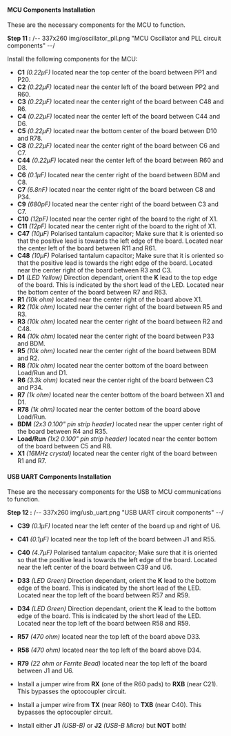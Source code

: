 #### MCU Components Installation

These are the necessary components for the MCU to function.

**Step 11 :**
/-- 337x260 img/oscillator_pll.png "MCU Oscillator and PLL circuit components" --/ 

Install the following components for the MCU:

- **C1**	*(0.22µF)* located near the top center of the board between PP1 and P20.
- **C2**	*(0.22µF)* located near the center left of the board between PP2 and R60.
- **C3**	*(0.22µF)* located near the center right of the board between C48 and R6.
- **C4**	*(0.22µF)* located near the center left of the board between C44 and D6.
- **C5**	*(0.22µF)* located near the bottom center of the board between D10 and R78.
- **C8**	*(0.22µF)* located near the center right of the board between C6 and C7.
- **C44**	*(0.22µF)* located near the center left of the board between R60 and D8.
- **C6**	*(0.1µF)* located near the center right of the board between BDM and C8.
- **C7**	*(6.8nF)* located near the center right of the board between C8 and P34.
- **C9**	*(680pF)* located near the center right of the board between C3 and C7.
- **C10**	*(12pF)* located near the center right of the board to the right of X1.
- **C11**	*(12pF)* located near the center right of the board to the right of X1.
- **C47**	*(10µF)* Polarised tantalum capacitor; Make sure that it is oriented so that the positive lead is towards the left edge of the board. Located near the center left of the board between R11 and R61.
- **C48**	*(10µF)* Polarised tantalum capacitor; Make sure that it is oriented so that the positive lead is towards the right edge of the board.  Located near the center right of the board between R3 and C3.
- **D1**	*(LED Yellow)* Direction dependant, orient the **K** lead to the top edge of the board. This is indicated by the short lead of the LED.  Located near the bottom center of the board between R7 and R63.
- **R1**	*(10k ohm)* located near the center right of the board above X1.
- **R2**	*(10k ohm)* located near the center right of the board between R5 and R3.
- **R3**	*(10k ohm)* located near the center right of the board between R2 and C48.
- **R4**	*(10k ohm)* located near the center right of the board between P33 and BDM.
- **R5**	*(10k ohm)* located near the center right of the board between BDM and R2.
- **R8**	*(10k ohm)* located near the center bottom of the board between Load/Run and D1.
- **R6**	*(3.3k ohm)* located near the center right of the board between C3 and P34.
- **R7**	*(1k ohm)* located near the center bottom of the board between X1 and D1.
- **R78**	*(1k ohm)* located near the center bottom of the board above Load/Run.
- **BDM**	*(2x3 0.100" pin strip header)* located near the upper center right of the board between R4 and R35.
- **Load/Run**	*(1x2 0.100" pin strip header)*  located near the center bottom of the board between C5 and R8.
- **X1**	*(16MHz crystal)* located near the center right of the board between R1 and R7.



#### USB UART Components Installation

These are the necessary components for the USB to MCU communications to function.

**Step 12 :**
/-- 337x260 img/usb_uart.png "USB UART circuit components" --/ 

- **C39**	*(0.1µF)* located near the left center of the board up and right of U6.
- **C41**	*(0.1µF)* located near the top left of the board between J1 and R55.
- **C40**	*(4.7µF)* Polarised tantalum capacitor; Make sure that it is oriented so that the positive lead is towards the left edge of the board.  Located near the left center of the board between C39 and U6.
- **D33**	*(LED Green)* Direction dependant, orient the **K** lead to the bottom edge of the board. This is indicated by the short lead of the LED.  Located near the top left of the board between R57 and R59.
- **D34**	*(LED Green)* Direction dependant, orient the **K** lead to the bottom edge of the board. This is indicated by the short lead of the LED.  Located near the top left of the board between R58 and R59.
- **R57**	*(470 ohm)* located near the top left of the board above D33.
- **R58**	*(470 ohm)* located near the top left of the board above D34.
- **R79**	*(22 ohm or Ferrite Bead)* located near the top left of the board between J1 and U6.
- Install a jumper wire from **RX** (one of the R60 pads) to **RXB** (near C21).  This bypasses the optocoupler circuit.
- Install a jumper wire from **TX** (near R60) to **TXB** (near C40).  This bypasses the optocoupler circuit.

- Install either **J1**	*(USB-B)* or **J2** *(USB-B Micro)* but **NOT** both!


